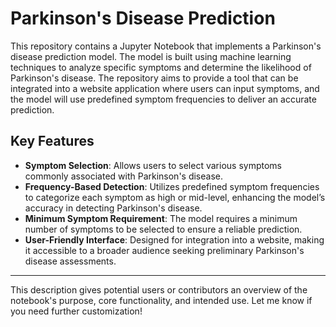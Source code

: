 # Parkinson's Disease Prediction

This repository contains a Jupyter Notebook that implements a Parkinson's disease prediction model. The model is built using machine learning techniques to analyze specific symptoms and determine the likelihood of Parkinson's disease. The repository aims to provide a tool that can be integrated into a website application where users can input symptoms, and the model will use predefined symptom frequencies to deliver an accurate prediction.

## Key Features

- **Symptom Selection**: Allows users to select various symptoms commonly associated with Parkinson's disease.
- **Frequency-Based Detection**: Utilizes predefined symptom frequencies to categorize each symptom as high or mid-level, enhancing the model’s accuracy in detecting Parkinson's disease.
- **Minimum Symptom Requirement**: The model requires a minimum number of symptoms to be selected to ensure a reliable prediction.
- **User-Friendly Interface**: Designed for integration into a website, making it accessible to a broader audience seeking preliminary Parkinson's disease assessments.

---

This description gives potential users or contributors an overview of the notebook's purpose, core functionality, and intended use. Let me know if you need further customization!
